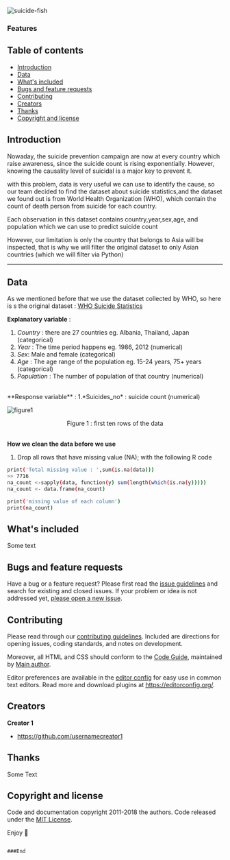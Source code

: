 

![suicide-fish](https://c.tenor.com/clmSODIfyZcAAAAC/suicide-fish.gif)


### Features


## Table of contents

- [Introduction](#Introduction)
- [Data](#Data)
- [What's included](#whats-included)
- [Bugs and feature requests](#bugs-and-feature-requests)
- [Contributing](#contributing)
- [Creators](#creators)
- [Thanks](#thanks)
- [Copyright and license](#copyright-and-license)


## Introduction

Nowaday, the suicide prevention campaign are now at every country which raise awareness, since the suicide count is rising exponentially. However, knowing the causality level of suicidal is a major key to prevent it. 

with this problem, data is very useful we can use to identify the cause, so our team decided to find the dataset about suicide statistics,and the dataset we found out is from World Health Organization (WHO), which contain the count of death person from suicide for each country.

Each observation in this dataset contains country,year,sex,age, and population which we can use to predict suicide count

However, our limitation is only the country that belongs to Asia will be inspected, that is why we will filter the original dataset to only Asian countries (which we will filter via Python)

---
## Data
As we mentioned before that we use the dataset collected by WHO, so here is s the original dataset : [WHO Suicide Statistics](https://www.kaggle.com/szamil/who-suicide-statistics)

**Explanatory variable** :
1. *Country* : there are 27 countries eg. Albania, Thailand, Japan (categorical)
2. *Year* : The time period happens eg. 1986, 2012 (numerical)
3. *Sex*: Male and female (categorical)
4. *Age* : The age range of the population eg. 15-24 years, 75+ years (categorical)
5. *Population* : The number of population of that country (numerical)
<br>
**Response variable** : 
1.*Suicides_no* : suicide count (numerical)

![figure1](https://github.com/wallik2/Suicide_rate_Poisson_regression/blob/main/figure/fig1.png?raw=true)
<center>Figure 1 : first ten rows of the data</center>

<br>

**How we clean the data before we use**
1. Drop all rows that have missing value (NA); with the following R code

```sh
print('Total missing value : ',sum(is.na(data)))
>> 7716
na_count <-sapply(data, function(y) sum(length(which(is.na(y)))))
na_count <- data.frame(na_count)

print('missing value of each column')
print(na_count)
```
## What's included

Some text



## Bugs and feature requests

Have a bug or a feature request? Please first read the [issue guidelines](https://reponame/blob/master/CONTRIBUTING.md) and search for existing and closed issues. If your problem or idea is not addressed yet, [please open a new issue](https://reponame/issues/new).

## Contributing

Please read through our [contributing guidelines](https://reponame/blob/master/CONTRIBUTING.md). Included are directions for opening issues, coding standards, and notes on development.

Moreover, all HTML and CSS should conform to the [Code Guide](https://github.com/mdo/code-guide), maintained by [Main author](https://github.com/usernamemainauthor).

Editor preferences are available in the [editor config](https://reponame/blob/master/.editorconfig) for easy use in common text editors. Read more and download plugins at <https://editorconfig.org/>.

## Creators

**Creator 1**

- <https://github.com/usernamecreator1>

## Thanks

Some Text

## Copyright and license

Code and documentation copyright 2011-2018 the authors. Code released under the [MIT License](https://reponame/blob/master/LICENSE).

Enjoy :metal:

```

###End
